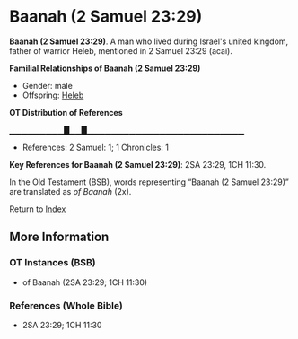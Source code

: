 # Baanah (2 Samuel 23:29)
**Baanah (2 Samuel 23:29)**. 
A man who lived during Israel's united kingdom, father of warrior Heleb, mentioned in 2 Samuel 23:29 (acai). 




**Familial Relationships of Baanah (2 Samuel 23:29)**


* Gender: male
* Offspring: [Heleb](Heleb.md)


**OT Distribution of References**

▁▁▁▁▁▁▁▁▁█▁▁█▁▁▁▁▁▁▁▁▁▁▁▁▁▁▁▁▁▁▁▁▁▁▁▁▁▁
* References: 2 Samuel: 1; 1 Chronicles: 1



**Key References for Baanah (2 Samuel 23:29)**: 
2SA 23:29, 1CH 11:30. 


In the Old Testament (BSB), words representing “Baanah (2 Samuel 23:29)” are translated as 
*of Baanah* (2x). 




Return to [Index](00-Index.md)

## More Information

### OT Instances (BSB)

* of Baanah (2SA 23:29; 1CH 11:30)



### References (Whole Bible)

* 2SA 23:29; 1CH 11:30



